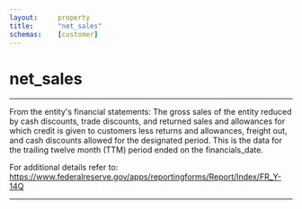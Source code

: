 ```yaml
---
layout:     property
title:      "net_sales"
schemas:    [customer]
---
```


# net_sales

---

From the entity's financial statements: The gross sales of the entity reduced by cash discounts, trade discounts, and returned sales and allowances for which credit is given to customers less returns and allowances, freight out, and cash discounts allowed for the designated period. This is the data for the trailing twelve month (TTM) period ended on the financials_date.

For additional details refer to: https://www.federalreserve.gov/apps/reportingforms/Report/Index/FR_Y-14Q

--- 